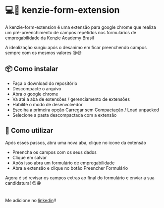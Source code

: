 # 💻🧩 kenzie-form-extension

A kenzie-form-extension é uma extensão para google chrome que realiza um pré-preenchimento de campos repetidos nos formulários de empregabilidade da Kenzie Academy Brasil

A idealização surgiu após o desanimo em ficar preenchendo campos sempre com os mesmos valores 😪😪

## 📦 Como instalar

- Faça o download do repositório
- Descompacte o arquivo
- Abra o google chrome
- Va até a aba de extensões / gerenciamento de extensões
- Habilite o modo de desenvolvedor
- Escolha a primeira opção Carregar sem Compactação / Load unpacked
- Selecione a pasta descompactada com a extensão

## 📖 Como utilizar

Após esses passos, abra uma nova aba, clique no icone da extensão

- Preencha os campos com os seus dados
- Clique em salvar
- Após isso abra um formulário de empregabilidade
- Abra a extensão e clique no botão Preencher Formulário

Agora é só revisar os campos extras ao final do formulário e enviar a sua candidatura! 😉😁

#

Me adicione no <a href="https://www.linkedin.com/in/felipegrondek/" target="_blank">linkedin</a>!!
